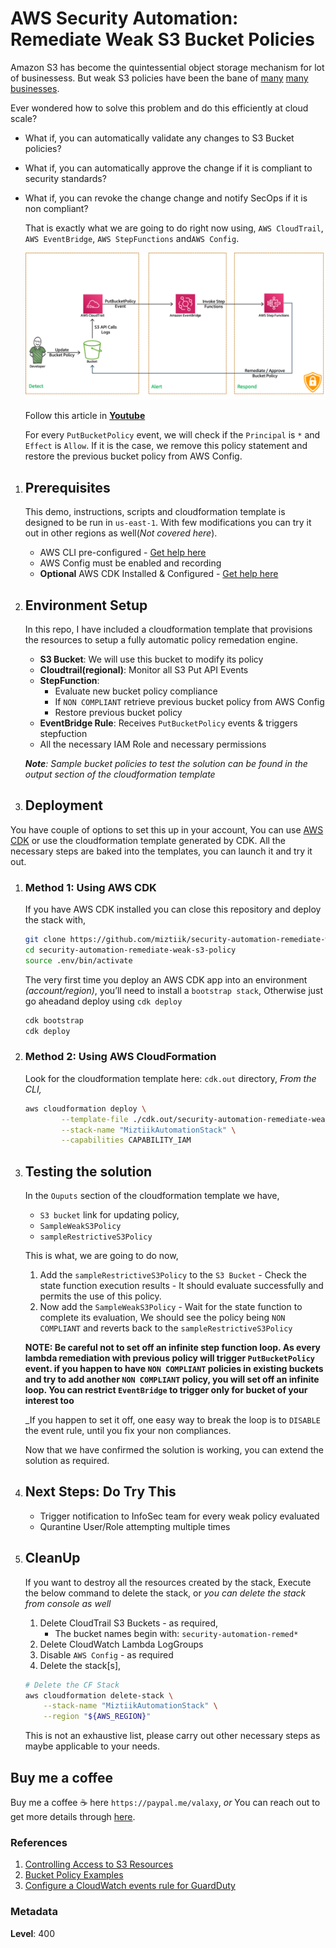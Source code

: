 # AWS Security Automation: Remediate Weak S3 Bucket Policies

Amazon S3 has become the quintessential object storage mechanism for lot of businessess. But weak S3 policies have been the bane of [many](https://www.engadget.com/2018/08/09/amazon-aws-error-exposes-31-000-godaddy-servers) [many](https://www.skyhighnetworks.com/cloud-security-blog/verizon-data-breach-two-easy-steps-to-prevent-aws-s3-leaks/) [businesses](https://businessinsights.bitdefender.com/worst-amazon-breaches). 

Ever wondered how to solve this problem and do this efficiently at cloud scale?

- What if, you can automatically validate any changes to S3 Bucket policies?
- What if, you can automatically approve the change if it is compliant to security standards?
- What if, you can revoke the change change and notify SecOps if it is non compliant?

    That is exactly what we are going to do right now using, `AWS CloudTrail`, `AWS EventBridge`, `AWS StepFunctions` and`AWS Config`.

  ![Miztiik AWS Security Automation: Remediate Weak S3 Bucket Policies](images/miztiik_remediate_weak_s3_bucket_policy.png)

  Follow this article in **[Youtube](https://youtu.be/a4gOXBrVe6w)**

  For every `PutBucketPolicy` event, we will check if the `Principal` is `*` and `Effect` is `Allow`. If it is the case, we remove this policy statement and restore the previous bucket policy from AWS Config.

1. ## Prerequisites

    This demo, instructions, scripts and cloudformation template is designed to be run in `us-east-1`. With few modifications you can try it out in other regions as well(_Not covered here_).

    - AWS CLI pre-configured - [Get help here](https://youtu.be/TPyyfmQte0U)
    - AWS Config must be enabled and recording
    - **Optional** AWS CDK Installed & Configured - [Get help here](https://www.youtube.com/watch?v=MKwxpszw0Rc)

1. ## Environment Setup

    In this repo, I have included a cloudformation template that provisions the resources to setup a fully automatic policy remedation engine.

    - **S3 Bucket**: We will use this bucket to modify its policy
    - **Cloudtrail(regional)**: Monitor all S3 Put API Events
    - **StepFunction**:
        - Evaluate new bucket policy compliance
        - If `NON COMPLIANT` retrieve previous bucket policy from AWS Config
        - Restore previous bucket policy
    - **EventBridge Rule**: Receives `PutBucketPolicy` events & triggers stepfuction
    - All the necessary IAM Role and necessary permissions

    _**Note**: Sample bucket policies to test the solution can be found in the output section of the cloudformation template_

1. ## Deployment

  You have couple of options to set this up in your account, You can use [AWS CDK](https://www.youtube.com/watch?v=MKwxpszw0Rc) or use the cloudformation template generated by CDK. All the necessary steps are baked into the templates, you can launch it and try it out.

  1. ### Method 1: Using AWS CDK

      If you have AWS CDK installed you can close this repository and deploy the stack with,

        ```sh
        git clone https://github.com/miztiik/security-automation-remediate-weak-s3-policy.git
        cd security-automation-remediate-weak-s3-policy
        source .env/bin/activate
        ```

      The very first time you deploy an AWS CDK app into an environment _(account/region)_, you’ll need to install a `bootstrap stack`, Otherwise just go aheadand   deploy using `cdk deploy`

        ```sh
        cdk bootstrap
        cdk deploy
        ```

  1. ### Method 2: Using AWS CloudFormation

      Look for the cloudformation template here: `cdk.out` directory, _From the CLI,_

        ```sh
        aws cloudformation deploy \
                --template-file ./cdk.out/security-automation-remediate-weak-s3-policy.json \
                --stack-name "MiztiikAutomationStack" \
                --capabilities CAPABILITY_IAM
        ```

1. ## Testing the solution

    In the `Ouputs` section of the cloudformation template we have,

    - `S3 bucket` link for updating policy,
    - `SampleWeakS3Policy`
    - `sampleRestrictiveS3Policy`

    This is what, we are going to do now,

    1. Add the `sampleRestrictiveS3Policy` to the `S3 Bucket` - Check the state function execution results - It should evaluate successfully and permits the use of this policy.
    1. Now add the `SampleWeakS3Policy` - Wait for the state function to complete its evaluation, We should see the policy being `NON COMPLIANT` and reverts back to the `sampleRestrictiveS3Policy`

    **NOTE: Be careful not to set off an infinite step function loop. As every lambda remediation with previous policy will trigger `PutBucketPolicy` event. 
    if you happen to have `NON COMPLIANT` policies in existing buckets and try to add another `NON COMPLIANT` policy, you will set off an infinite loop. You can restrict `EventBridge` to trigger only for bucket of your interest too**

    _If you happen to set it off, one easy way to break the loop is to `DISABLE` the event rule, until you fix your non compliances.

    Now that we have confirmed the solution is working, you can extend the solution as required.

1. ## Next Steps: Do Try This

    - Trigger notification to InfoSec team for every weak policy evaluated
    - Qurantine User/Role attempting multiple times

1. ## CleanUp

    If you want to destroy all the resources created by the stack, Execute the below command to delete the stack, or _you can delete the stack from console as well_

    1. Delete CloudTrail S3 Buckets - as required,
        - The bucket names begin with:  `security-automation-remed*`
    1. Delete CloudWatch Lambda LogGroups
    1. Disable `AWS Config` - as required
    1. Delete the stack[s],

    ```bash
    # Delete the CF Stack
    aws cloudformation delete-stack \
        --stack-name "MiztiikAutomationStack" \
        --region "${AWS_REGION}"
    ```

    This is not an exhaustive list, please carry out other necessary steps as maybe applicable to your needs.

## Buy me a coffee

Buy me a coffee ☕ here `https://paypal.me/valaxy`, _or_ You can reach out to get more details through [here](https://youtube.com/c/valaxytechnologies/about).

### References

1. [Controlling Access to S3 Resources](https://aws.amazon.com/blogs/security/iam-policies-and-bucket-policies-and-acls-oh-my-controlling-access-to-s3-resources/)
1. [Bucket Policy Examples](https://docs.aws.amazon.com/AmazonS3/latest/dev//example-bucket-policies.html)
1. [Configure a CloudWatch events rule for GuardDuty](https://aws.amazon.com/premiumsupport/knowledge-center/guardduty-cloudwatch-sns-rule/)

### Metadata

**Level**: 400
